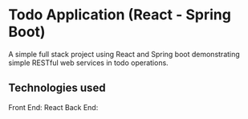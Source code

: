 # Todo Application (React - Spring Boot)
A simple full stack project using React and Spring boot demonstrating simple RESTful web services in todo operations.

## Technologies used
Front End: React
Back End: 
